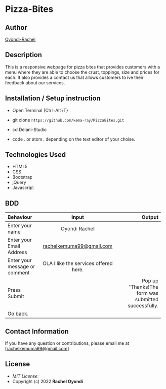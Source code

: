 # Pizza-Bites

## Author

[Oyondi-Rachel](https://github.com/kema-ray)

## Description
This is a responsive webpage for pizza bites that provides customers with a menu where they are able to choose the crust, toppings, size and prices for each. It also provides a contact us that allows customers to ive their feedback about our services.


 ## Installation / Setup instruction
* Open Terminal {Ctrl+Alt+T}

* git clone ``https://github.com/kema-ray/PizzaBites.git``

* cd Delani-Studio

* code . or atom . depending on the text editor of your choise.

## Technologies Used

* HTML5
* CSS
* Bootstrap
* jQuery
* Javascript


## BDD
| Behaviour      | Input        | Output       | 
| :------------- | :----------: | -----------: |
|  Enter your name  |   Oyondi Rachel |     |
| Enter your Email Address  | rachelkemuma99@gmail.com |   |
| Enter your message or comment   |  OLA I like the services offered here.     |     |
| Press Submit|     |Pop up "Thanks!The form was submitted successfully.
Go back.|

## Contact Information 

If you have any question or contributions, please email me at [rachelkemuma99@gmail.com]

## License
* *MIT License:*
* Copyright (c) 2022 **Rachel Oyondi**